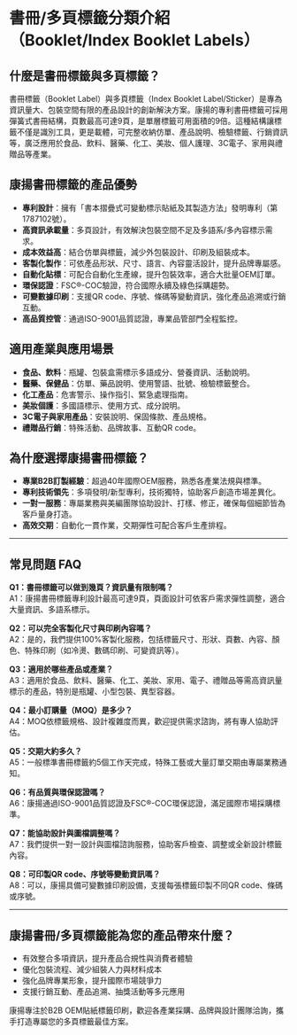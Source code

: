 # 書冊/多頁標籤分類介紹（Booklet/Index Booklet Labels）

## 什麼是書冊標籤與多頁標籤？

書冊標籤（Booklet Label）與多頁標籤（Index Booklet Label/Sticker）是專為資訊量大、包裝空間有限的產品設計的創新解決方案。康揚的專利書冊標籤可採用彈簧式書冊結構，頁數最高可達9頁，是單層標籤可用面積的9倍。這種結構讓標籤不僅是識別工具，更是載體，可完整收納仿單、產品說明、檢驗標籤、行銷資訊等，廣泛應用於食品、飲料、醫藥、化工、美妝、個人護理、3C電子、家用與禮贈品等產業。

## 康揚書冊標籤的產品優勢

- **專利設計**：擁有「書本摺疊式可變動標示貼紙及其製造方法」發明專利（第1787102號）。
- **高資訊承載量**：多頁設計，有效解決包裝空間不足及多語系/多內容標示需求。
- **成本效益高**：結合仿單與標籤，減少外包裝設計、印刷及組裝成本。
- **客製化製作**：可依產品形狀、尺寸、語言、內容靈活設計，提升品牌專屬感。
- **自動化貼標**：可配合自動化生產線，提升包裝效率，適合大批量OEM訂單。
- **環保認證**：FSC®-COC驗證，符合國際永續及綠色採購趨勢。
- **可變數據印刷**：支援QR code、序號、條碼等變動資訊，強化產品追溯或行銷互動。
- **高品質控管**：通過ISO-9001品質認證，專業品管部門全程監控。

## 適用產業與應用場景

- **食品、飲料**：瓶罐、包裝盒需標示多語成分、營養資訊、活動說明。
- **醫藥、保健品**：仿單、藥品說明、使用警語、批號、檢驗標籤整合。
- **化工產品**：危害警示、操作指引、緊急處理指南。
- **美妝個護**：多國語標示、使用方式、成分說明。
- **3C電子與家用產品**：安裝說明、保固條款、產品規格。
- **禮贈品行銷**：特殊活動、品牌故事、互動QR code。

## 為什麼選擇康揚書冊標籤？

- **專業B2B訂製經驗**：超過40年國際OEM服務，熟悉各產業法規與標準。
- **專利技術領先**：多項發明/新型專利，技術獨特，協助客戶創造市場差異化。
- **一對一服務**：專屬業務與美編團隊協助設計、打樣、修正，確保每個細節皆為客戶量身打造。
- **高效交期**：自動化一貫作業，交期彈性可配合客戶生產排程。

---

## 常見問題 FAQ

**Q1：書冊標籤可以做到幾頁？資訊量有限制嗎？**  
A1：康揚書冊標籤專利設計最高可達9頁，頁面設計可依客戶需求彈性調整，適合大量資訊、多語系標示。

**Q2：可以完全客製化尺寸與印刷內容嗎？**  
A2：是的，我們提供100%客製化服務，包括標籤尺寸、形狀、頁數、內容、顏色、特殊印刷（如冷燙、數碼印刷、可變資訊等）。

**Q3：適用於哪些產品或產業？**  
A3：適用於食品、飲料、醫藥、化工、美妝、家用、電子、禮贈品等需高資訊量標示的產品，特別是瓶罐、小型包裝、異型容器。

**Q4：最小訂購量（MOQ）是多少？**  
A4：MOQ依標籤規格、設計複雜度而異，歡迎提供需求諮詢，將有專人協助評估。

**Q5：交期大約多久？**  
A5：一般標準書冊標籤約5個工作天完成，特殊工藝或大量訂單交期由專屬業務通知。

**Q6：有品質與環保認證嗎？**  
A6：康揚通過ISO-9001品質認證及FSC®-COC環保認證，滿足國際市場採購標準。

**Q7：能協助設計與圖檔調整嗎？**  
A7：我們提供一對一設計與圖檔諮詢服務，協助客戶檢查、調整或全新設計標籤內容。

**Q8：可印製QR code、序號等變動資訊嗎？**  
A8：可以，康揚具備可變數據印刷設備，支援每張標籤印製不同QR code、條碼或序號。

---

## 康揚書冊/多頁標籤能為您的產品帶來什麼？

- 有效整合多項資訊，提升產品合規性與消費者體驗
- 優化包裝流程、減少組裝人力與材料成本
- 強化品牌專業形象，提升國際市場競爭力
- 支援行銷互動、產品追溯、抽獎活動等多元應用

康揚專注於B2B OEM貼紙標籤印刷，歡迎各產業採購、品牌與設計團隊洽詢，攜手打造專屬您的多頁標籤最佳方案。